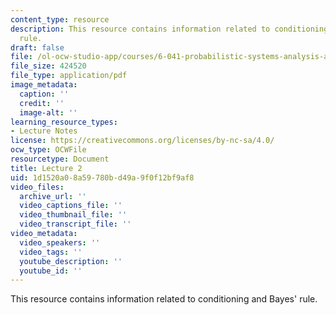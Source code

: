 ```yaml
---
content_type: resource
description: This resource contains information related to conditioning and Bayes'
  rule.
draft: false
file: /ol-ocw-studio-app/courses/6-041-probabilistic-systems-analysis-and-applied-probability-fall-2010/1d1520a08a59780bd49a9f0f12bf9af8_MIT6_041F10_L02.pdf
file_size: 424520
file_type: application/pdf
image_metadata:
  caption: ''
  credit: ''
  image-alt: ''
learning_resource_types:
- Lecture Notes
license: https://creativecommons.org/licenses/by-nc-sa/4.0/
ocw_type: OCWFile
resourcetype: Document
title: Lecture 2
uid: 1d1520a0-8a59-780b-d49a-9f0f12bf9af8
video_files:
  archive_url: ''
  video_captions_file: ''
  video_thumbnail_file: ''
  video_transcript_file: ''
video_metadata:
  video_speakers: ''
  video_tags: ''
  youtube_description: ''
  youtube_id: ''
---
```

This resource contains information related to conditioning and Bayes' rule.